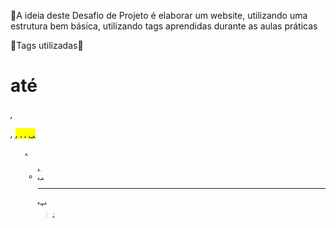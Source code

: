 📝A ideia deste Desafio de Projeto é elaborar um website, utilizando uma estrutura bem básica, utilizando tags aprendidas durante as aulas práticas

🔻Tags utilizadas🔻
<h1> até <h6>, <p>, <mark>, <small>, <i>, <u>, <strong>, <ol>, <ul>, <li>, <a>, <hr>, <sub>, <sup>, <blockquote>;
